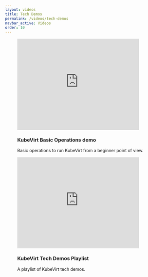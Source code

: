 ```yaml
---
layout: videos
title: Tech Demos
permalink: /videos/tech-demos
navbar_active: Videos
order: 10
---
```


<div class="row">
  <div class="col-6">
    <figure class="figure">
      <iframe width="400" height="300" style="width: 400px; height: 300px" src="https://www.youtube.com/embed/KC03G60shIc" frameborder="0" allow="accelerometer; autoplay; encrypted-media; gyroscope; picture-in-picture" allowfullscreen></iframe>
      <figcaption class="figure-caption">
      <h3>KubeVirt Basic Operations demo</h3>
        <p>
          Basic operations to run KubeVirt from a beginner point of view.
        </p>
      </figcaption>
    </figure>
  </div>
</div>

<div class="row">
  <div class="col-6">
    <figure class="figure">
      <iframe style="width: 400px; height: 300px;" src="https://www.youtube-nocookie.com/embed/videoseries?list=PLnLpXX8KHIYyfSeVNkYFIvnBvsqbaRADx" frameborder="0" allow="autoplay; encrypted-media" title="KubeVirt Tech Demos" allowfullscreen></iframe>
      <figcaption class="figure-caption">
      <h3>KubeVirt Tech Demos Playlist</h3>
        <p>
          A playlist of KubeVirt tech demos.
        </p>
      </figcaption>
    </figure>
  </div>
</div>

